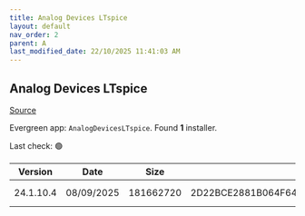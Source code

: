 ```yaml
---
title: Analog Devices LTspice
layout: default
nav_order: 2
parent: A
last_modified_date: 22/10/2025 11:41:03 AM
---
```


## Analog Devices LTspice

[Source](https://www.analog.com/en/resources/design-tools-and-calculators/ltspice-simulator.html)

Evergreen app: `AnalogDevicesLTspice`. Found **1** installer.

Last check: 🟢

| Version   | Date       | Size      | Sha256                                                           | Type | URI                                                                                                                    |
| --------- | ---------- | --------- | ---------------------------------------------------------------- | ---- | ---------------------------------------------------------------------------------------------------------------------- |
| 24.1.10.4 | 08/09/2025 | 181662720 | 2D22BCE2881B064F643FB2CA83CAF30860EAAB7E977EC2B82B39F667079AF02E | msi  | [https://LTspice.analog.com/download/24.1.10/LTspice64.msi](https://LTspice.analog.com/download/24.1.10/LTspice64.msi) |
